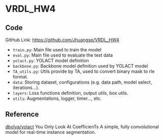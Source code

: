 # VRDL_HW4

## Code
GitHub Link: https://github.com/Jhuangsp/VRDL_HW4
 - `train.py`: Main file used to train the model
 - `eval.py`: Main file used to evaluate the test data
 - `yolact.py`: YOLACT model definition
 - `backbone.py`: Backbone model definition used by YOLACT model
 - `TA_utils.py`: Utils provide by TA, used to convert binary mask to rle format.
 - `data`: Storing dataset, configurations (e.g. data path, model select, iterations...).
 - `layers`: Loss functions definition, output utils, box utils.
 - `utils`: Augmentations, logger, timer..., etc.

## Reference
[dbolya/yolact](https://github.com/dbolya/yolact)
You Only Look At CoefficienTs
A simple, fully convolutional model for real-time instance segmentation.